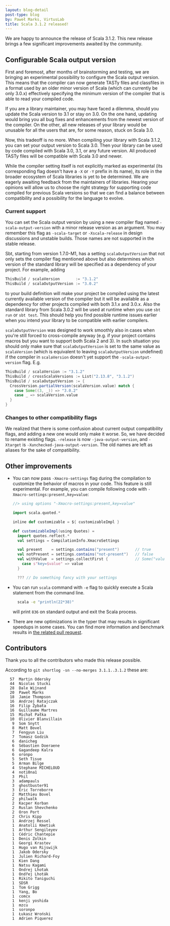 ```yaml
---
layout: blog-detail
post-type: blog
by: Paweł Marks, VirtusLab
title: Scala 3.1.2 released!
---
```


We are happy to announce the release of Scala 3.1.2. This new release brings a few significant improvements awaited by the community.

## Configurable Scala output version

First and foremost, after months of brainstorming and testing, we are bringing an experimental possibility to configure the Scala output version. This means that the compiler can now generate TASTy files and classfiles in a format used by an older minor version of Scala (which can currently be only 3.0.x) effectively specifying the minimum version of the compiler that is able to read your compiled code.

If you are a library maintainer, you may have faced a dilemma, should you update the Scala version to 3.1 or stay on 3.0. On the one hand, updating would bring you all bug fixes and enhancements from the newest version of the compiler. On the other, all new releases of your library would be unusable for all the users that are, for some reason, stuck on Scala 3.0.

Now, this tradeoff is no more. When compiling your library with Scala 3.1.2, you can set your output version to Scala 3.0. Then your library can be used by code compiled with Scala 3.0, 3.1, or any future version. All produced TASTy files will be compatible with Scala 3.0 and newer.

While the compiler setting itself is not explicitly marked as experimental (its corresponding flag doesn't have a `-X` or `-Y` prefix in its name), its role in the broader ecosystem of Scala libraries is yet to be determined. We are eagerly awaiting feedback from the maintainers of libraries. Hearing your opinions will allow us to choose the right strategy for supporting code compiled for previous Scala versions so that we can find a balance between compatibility and a possibility for the language to evolve.

### Current support

You can set the Scala output version by using a new compiler flag named `-scala-output-version` with a minor release version as an argument. You may remember this flag as `-scala-target` or `-Xscala-release` in design discussions and unstable builds. Those names are not supported in the stable release.

Sbt, starting from version 1.7.0-M1, has a setting `scalaOutputVersion` that not only sets the compiler flag mentioned above but also determines which version of the standard library will be specified as a dependency of your project. For example, adding

```scala
ThisBuild / scalaVersion       := "3.1.2"
ThisBuild / scalaOutputVersion := "3.0.2"
```

to your build definition will make your project be compiled using the latest currently available version of the compiler but it will be available as a dependency for other projects compiled with both 3.1.x and 3.0.x. Also the standard library from Scala 3.0.2 will be used at runtime when you use `sbt run` or `sbt test`. This should help you find possible runtime issues earlier when you intend your library to be compatible with earlier compilers.

`scalaOutputVersion` was designed to work smoothly also in cases when you're still forced to cross-compile anyway (e.g. if your project contains macros but you want to support both Scala 2 and 3). In such situation you should only make sure that `scalaOutputVersion` is set to the same value as `scalaVersion` (which is equivalent to leaving `scalaOutputVersion` undefined) if the compiler in `scalaVersion` doesn't yet support the `-scala-output-version` flag. E.g.

```scala
ThisBuild / scalaVersion := "3.1.2"
ThisBuild / crossScalaVersions := List("2.13.8", "3.1.2")
ThisBuild / scalaOutputVersion := {
  CrossVersion.partialVersion(scalaVersion.value) match {
    case Some((3, _)) => "3.0.2"
    case _ => scalaVersion.value
  }
}
```

### Changes to other compatibility flags

We realized that there is some confusion about current output compatibility flags, and adding a new one would only make it worse. So, we have decided to rename existing flags. `-release` is now `-java-output-version`, and `-Xtarget` is `-Xunchecked-java-output-version`. The old names are left as aliases for the sake of compatibility.

## Other improvements

- You can now pass `-Xmacro-settings` flag during the compilation to customize the behavior of macros in your code. This feature is still experimental.
  For example, you can compile following code with `-Xmacro-settings:present,key=value`:

  ```scala
  //> using options "-Xmacro-settings:present,key=value"

  import scala.quoted.*

  inline def customizable = ${ customizableImpl }

  def customizableImpl(using Quotes) =
    import quotes.reflect.*
    val settings = CompilationInfo.XmacroSettings

    val present    = settings.contains("present")       // true
    val notPresent = settings.contains("not-present")   // false
    val withValue  = settings.collectFirst {            // Some("value")
      case s"key=$value" => value
    }

    ??? // Do something fancy with your settings
  ```

- You can run `scala` command with `-e` flag to quickly execute a Scala statement from the command line.

  ```sh
    scala -e "println(22*38)"
  ```

  will print `836` on standard output and exit the Scala process.

- There are new optimizations in the typer that may results in significant speedups in some cases. You can find more information and benchmark results in [the related pull request](https://github.com/lampepfl/dotty/pull/13637).

## Contributors

Thank you to all the contributors who made this release possible.

According to `git shortlog -sn --no-merges 3.1.1..3.1.2` these are:

```
  57  Martin Odersky
  44  Nicolas Stucki
  28  Dale Wijnand
  20  Paweł Marks
  18  Jamie Thompson
  16  Andrzej Ratajczak
  16  Filip Zybała
  16  Guillaume Martres
  15  Michał Pałka
  10  Olivier Blanvillain
   9  Som Snytt
   8  Matt Bovel
   7  Fengyun Liu
   7  Tomasz Godzik
   6  danicheg
   6  Sébastien Doeraene
   6  Gagandeep Kalra
   6  oronpo
   5  Seth Tisue
   5  Arman Bilge
   4  Stephane MICHELOUD
   4  noti0na1
   3  Phil
   3  adampauls
   3  ghostbuster91
   3  Eric Torreborre
   2  Matthieu Bovel
   2  philwalk
   2  Kacper Korban
   2  Ruslan Shevchenko
   2  Oron Port
   2  Chris Kipp
   1  Andrzej Ressel
   1  Anatolii Kmetiuk
   1  Arthur Sengileyev
   1  Cédric Chantepie
   1  Denis Zolkin
   1  Georgi Krastev
   1  Hugo van Rijswijk
   1  Jakob Odersky
   1  Julien Richard-Foy
   1  Kien Dang
   1  Natsu Kagami
   1  Ondrej Lhotak
   1  Ondřej Lhoták
   1  Rikito Taniguchi
   1  SDSR
   1  Tom Grigg
   1  Yang, Bo
   1  comcx
   1  kenji yoshida
   1  mzcu
   1  soronpo
   1  Łukasz Wroński
   1  Adrien Piquerez
```
